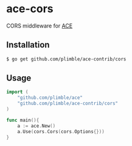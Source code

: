 # ace-cors

CORS middleware for [ACE](https://github.com/plimble/ace)

## Installation

``` bash
$ go get github.com/plimble/ace-contrib/cors
```

## Usage

``` go
import (
    "github.com/plimble/ace"
    "github.com/plimble/ace-contrib/cors"
)

func main(){
    a := ace.New()
    a.Use(cors.Cors(cors.Options{}))
}
```

[ACE]: https://github.com/plimble/ace
